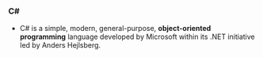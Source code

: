 ### C#

* C# is a simple, modern, general-purpose, **object-oriented programming** language developed by Microsoft within its .NET initiative led by Anders Hejlsberg.
